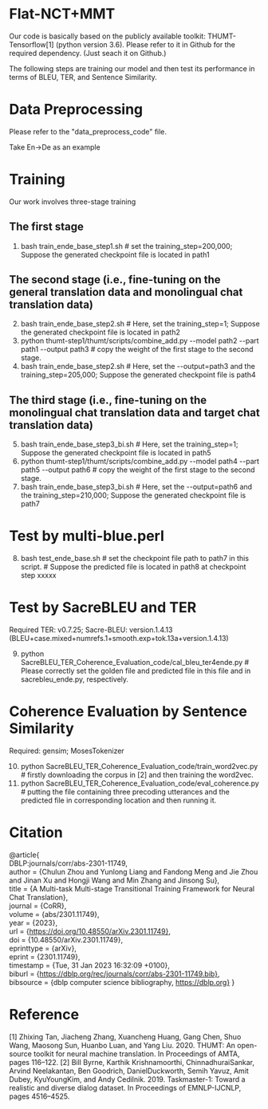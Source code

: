 # Flat-NCT+MMT
Our code is basically based on the publicly available toolkit: THUMT-Tensorflow[1] (python version 3.6). Please refer to it in Github for the required dependency. (Just seach it on Github.)

The following steps are training our model and then test its performance in terms of BLEU, TER, and Sentence Similarity.

# Data Preprocessing
Please refer to the "data_preprocess_code" file.

Take En->De as an example
# Training

Our work involves three-stage training
## The first stage
1) bash train_ende_base_step1.sh # set the training_step=200,000; Suppose the generated checkpoint file is located in path1

## The second stage (i.e., fine-tuning on the general translation data and monolingual chat translation data)
2) bash train_ende_base_step2.sh # Here, set the training_step=1; Suppose the generated checkpoint file is located in path2
3) python thumt-step1/thumt/scripts/combine_add.py --model path2 --part path1 --output path3  # copy the weight of the first stage to the second stage.
4) bash train_ende_base_step2.sh # Here, set the --output=path3 and the training_step=205,000; Suppose the generated checkpoint file is path4


## The third stage (i.e., fine-tuning on the monolingual chat translation data and target chat translation data)
5) bash train_ende_base_step3_bi.sh # Here, set the training_step=1; Suppose the generated checkpoint file is located in path5
6) python thumt-step1/thumt/scripts/combine_add.py --model path4 --part path5 --output path6  # copy the weight of the first stage to the second stage.
7) bash train_ende_base_step3_bi.sh # Here, set the --output=path6 and the training_step=210,000; Suppose the generated checkpoint file is path7


# Test by multi-blue.perl
8) bash test_ende_base.sh # set the checkpoint file path to path7 in this script. # Suppose the predicted file is located in path8 at checkpoint step xxxxx

# Test by SacreBLEU and TER
Required TER: v0.7.25; Sacre-BLEU: version.1.4.13 (BLEU+case.mixed+numrefs.1+smooth.exp+tok.13a+version.1.4.13)

9) python SacreBLEU_TER_Coherence_Evaluation_code/cal_bleu_ter4ende.py # Please correctly set the golden file and predicted file in this file and in sacrebleu_ende.py, respectively.


# Coherence Evaluation by Sentence Similarity
Required: gensim; MosesTokenizer

10) python SacreBLEU_TER_Coherence_Evaluation_code/train_word2vec.py # firstly downloading the corpus in [2] and then training the word2vec.
11) python SacreBLEU_TER_Coherence_Evaluation_code/eval_coherence.py # putting the file containing three precoding utterances and the predicted file in corresponding location and then running it.


# Citation
@article{  
DBLP:journals/corr/abs-2301-11749,  
  author    = {Chulun Zhou and
               Yunlong Liang and
               Fandong Meng and
               Jie Zhou and
               Jinan Xu and
               Hongji Wang and
               Min Zhang and
               Jinsong Su},  
  title     = {A Multi-task Multi-stage Transitional Training Framework for Neural
               Chat Translation},  
  journal   = {CoRR},  
  volume    = {abs/2301.11749},  
  year      = {2023},  
  url       = {https://doi.org/10.48550/arXiv.2301.11749},  
  doi       = {10.48550/arXiv.2301.11749},  
  eprinttype = {arXiv},  
  eprint    = {2301.11749},  
  timestamp = {Tue, 31 Jan 2023 16:32:09 +0100},  
  biburl    = {https://dblp.org/rec/journals/corr/abs-2301-11749.bib},  
  bibsource = {dblp computer science bibliography, https://dblp.org}
}


# Reference
[1] Zhixing Tan, Jiacheng Zhang, Xuancheng Huang, Gang Chen, Shuo Wang, Maosong Sun, Huanbo Luan, and Yang Liu. 2020. THUMT: An open-source toolkit for neural machine translation. In Proceedings of AMTA, pages 116–122.
[2] Bill Byrne, Karthik Krishnamoorthi, ChinnadhuraiSankar, Arvind Neelakantan, Ben Goodrich, DanielDuckworth, Semih Yavuz, Amit Dubey, KyuYoungKim, and Andy Cedilnik. 2019. Taskmaster-1: Toward a realistic and diverse dialog dataset. In Proceedings of EMNLP-IJCNLP, pages 4516–4525.
